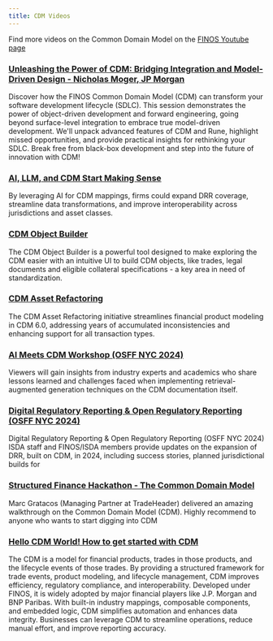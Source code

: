 ```yaml
---
title: CDM Videos
---
```


Find more videos on the Common Domain Model on the [FINOS Youtube page](https://www.youtube.com/watch?v=-LsDI_3ltmc&list=PLmPXh6nBuhJsqoqAAIryD6P7N1cacdgJM)

### [Unleashing the Power of CDM: Bridging Integration and Model-Driven Design - Nicholas Moger, JP Morgan](https://youtu.be/lnsFFPm09nQ?feature=shared)

Discover how the FINOS Common Domain Model (CDM) can transform your software development lifecycle (SDLC). This session demonstrates the power of object-driven development and forward engineering, going beyond surface-level integration to embrace true model-driven development. We'll unpack advanced features of CDM and Rune, highlight missed opportunities, and provide practical insights for rethinking your SDLC. Break free from black-box development and step into the future of innovation with CDM!

### [AI, LLM, and CDM Start Making Sense](https://youtu.be/MJmEgWG6Ee0?feature=shared)

By leveraging AI for CDM mappings, firms could expand DRR coverage, streamline data transformations, and improve interoperability across jurisdictions and asset classes.

### [CDM Object Builder](https://youtu.be/aaeMfhmL-Mg?feature=shared)

The CDM Object Builder is a powerful tool designed to make exploring the CDM easier with an intuitive UI to build CDM objects, like trades, legal documents and eligible collateral specifications - a key area in need of standardization.

### [CDM Asset Refactoring](https://youtu.be/amhgQx0dj5M?feature=shared)

The CDM Asset Refactoring initiative streamlines financial product modeling in CDM 6.0, addressing years of accumulated inconsistencies and enhancing support for all transaction types.

### [AI Meets CDM Workshop (OSFF NYC 2024)](https://youtu.be/xJkHFHztf3E?feature=shared)

Viewers will gain insights from industry experts and academics who share lessons learned and challenges faced when implementing retrieval-augmented generation techniques on the CDM documentation itself.

###  [Digital Regulatory Reporting & Open Regulatory Reporting (OSFF NYC 2024) ](https://youtu.be/35n2IARzksg?feature=shared)

Digital Regulatory Reporting & Open Regulatory Reporting (OSFF NYC 2024)
ISDA staff and FINOS/ISDA members provide updates on the expansion of DRR, built on CDM, in 2024, including success stories, planned jurisdictional builds for


### [Structured Finance Hackathon - The Common Domain Model](https://www.youtube.com/watch?v=N9C2ZokZAV4)

Marc Gratacos (Managing Partner at TradeHeader) delivered an amazing walkthrough on the Common Domain Model (CDM). Highly recommend to anyone who wants to start digging into CDM

### [Hello CDM World! How to get started with CDM](https://youtu.be/wDzOMl8ZsgM?feature=shared)

The CDM is a model for financial products, trades in those products, and the lifecycle events of those trades. By providing a structured framework for trade events, product modeling, and lifecycle management, CDM improves efficiency, regulatory compliance, and interoperability. Developed under FINOS, it is widely adopted by major financial players like J.P. Morgan and BNP Paribas. With built-in industry mappings, composable components, and embedded logic, CDM simplifies automation and enhances data integrity. Businesses can leverage CDM to streamline operations, reduce manual effort, and improve reporting accuracy.
